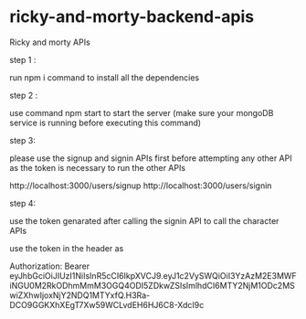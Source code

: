 # ricky-and-morty-backend-apis

Ricky and morty APIs

step 1 :

run npm i command to install all the dependencies

step 2 :

use command npm start to start the server (make sure your mongoDB service is running before executing this command)

step 3:

please use the signup and signin APIs first before attempting any other API as the token is necessary to run the other APIs

http://localhost:3000/users/signup
http://localhost:3000/users/signin

step 4:

use the token genarated after calling the signin API to call the character APIs

use the token in the header as

Authorization: Bearer eyJhbGciOiJIUzI1NiIsInR5cCI6IkpXVCJ9.eyJ1c2VySWQiOiI3YzAzM2E3MWFiNGU0M2RkODhmMmM3OGQ4ODI5ZDkwZSIsImlhdCI6MTY2NjM1ODc2MSwiZXhwIjoxNjY2NDQ1MTYxfQ.H3Ra-DCO9GGKXhXEgT7Xw59WCLvdEH6HJ6C8-XdcI9c
